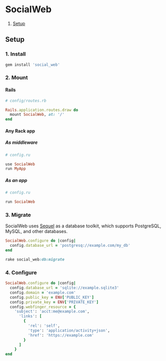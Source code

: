 # SocialWeb

1. [Setup](#setup)

## Setup

### 1. Install

```ruby
gem install 'social_web'
```

### 2. Mount

#### Rails

```ruby
# config/routes.rb

Rails.application.routes.draw do
  mount SocialWeb, at: '/'
end
```

#### Any Rack app

##### As middleware

```ruby
# config.ru

use SocialWeb
run MyApp
```

##### As an app
```ruby
# config.ru

run SocialWeb
```

### 3. Migrate

SocialWeb uses [Sequel](https://github.com/jeremyevans/sequel/) as a database
toolkit, which supports PostgreSQL, MySQL, and other databases.

```ruby
SocialWeb.configure do |config|
  config.database_url = 'postgresq://example.com/my_db'
end
```

```ruby
rake social_web:db:migrate
```

### 4. Configure

```ruby
SocialWeb.configure do |config|
  config.database_url = 'sqlite://example.sqlite3'
  config.domain = 'example.com'
  config.public_key = ENV['PUBLIC_KEY']
  config.private_key = ENV['PRIVATE_KEY']
  config.webfinger_resource = {
    'subject': 'acct:me@example.com',
      'links': [
        {
          'rel': 'self',
          'type': 'application/activity+json',
          'href': 'https://example.com'
        }
      ]
    }
end
```
